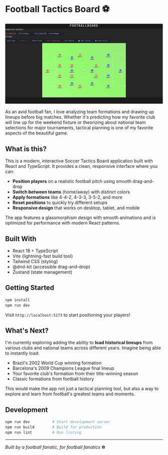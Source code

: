 # Football Tactics Board ⚽

![Football Tactics Board](images/main.png)

As an avid football fan, I love analyzing team formations and drawing up lineups before big matches. Whether it's predicting how my favorite club will line up for the weekend fixture or theorizing about national team selections for major tournaments, tactical planning is one of my favorite aspects of the beautiful game.

## What is this?

This is a modern, interactive Soccer Tactics Board application built with React and TypeScript. It provides a clean, responsive interface where you can:

- **Position players** on a realistic football pitch using smooth drag-and-drop
- **Switch between teams** (home/away) with distinct colors
- **Apply formations** like 4-4-2, 4-3-3, 3-5-2, and more
- **Reset positions** to quickly try different setups
- **Responsive design** that works on desktop, tablet, and mobile

The app features a glassmorphism design with smooth animations and is optimized for performance with modern React patterns.

## Built With

- React 18 + TypeScript
- Vite (lightning-fast build tool)
- Tailwind CSS (styling)
- @dnd-kit (accessible drag-and-drop)
- Zustand (state management)

## Getting Started

```bash
npm install
npm run dev
```

Visit `http://localhost:5173` to start positioning your players!

## What's Next?

I'm currently exploring adding the ability to **load historical lineups** from various clubs and national teams across different years. Imagine being able to instantly load:

- Brazil's 2002 World Cup winning formation
- Barcelona's 2009 Champions League final lineup
- Your favorite club's formation from their title-winning season
- Classic formations from football history

This would make the app not just a tactical planning tool, but also a way to explore and learn from football's greatest teams and moments.

## Development

```bash
npm run dev          # Start development server
npm run build        # Build for production  
npm run lint         # Run linting
```

---

*Built by a football fanatic, for football fanatics* ⚽
